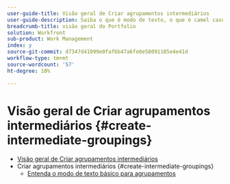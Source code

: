 ```yaml
---
user-guide-title: Visão geral de Criar agrupamentos intermediários
user-guide-description: Saiba o que é modo de texto, o que é camel case e como usar alguns blocos de código básicos do modo de texto "plug and play" para criar agrupamentos que vão além dos recursos do construtor padrão.
breadcrumb-title: visão geral do Portfolio
solution: Workfront
sub-product: Work Management
index: y
source-git-commit: d7347d41099e0faf6b47a6fe0e58091105e4e41d
workflow-type: tm+mt
source-wordcount: '57'
ht-degree: 10%

---
```




# Visão geral de Criar agrupamentos intermediários {#create-intermediate-groupings}

+ [Visão geral de Criar agrupamentos intermediários](overview.md)
+ Criar agrupamentos intermediários {#create-intermediate-groupings}
   + [Entenda o modo de texto básico para agrupamentos](basic-text-mode-for-groupings.md)


